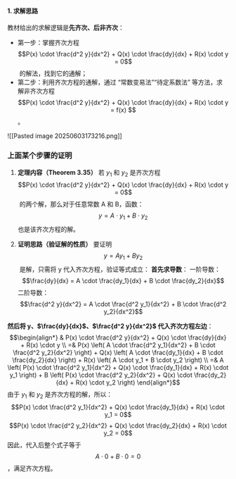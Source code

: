 #### 1. 求解思路

教材给出的求解逻辑是**先齐次、后非齐次**：

  

- 第一步：掌握齐次方程 $$P(x) \cdot \frac{d^2 y}{dx^2} + Q(x) \cdot \frac{dy}{dx} + R(x) \cdot y = 0$$ 的解法，找到它的通解；
- 第二步：利用齐次方程的通解，通过 “常数变易法”“待定系数法” 等方法，求解非齐次方程 $$P(x) \cdot \frac{d^2 y}{dx^2} + Q(x) \cdot \frac{dy}{dx} + R(x) \cdot y = f(x) $$。



![[Pasted image 20250603173216.png]]
### 上面某个步骤的证明

 1. **定理内容（Theorem 3.35）** 若 $y_1$ 和 $y_2$ 是齐次方程 $$P(x) \cdot \frac{d^2 y}{dx^2} + Q(x) \cdot \frac{dy}{dx} + R(x) \cdot y = 0$$ 的两个解，那么对于任意常数 A 和 B，函数：$$y = A \cdot y_1 + B \cdot y_2$$ 也是该齐次方程的解。
    
2. **证明思路（验证解的性质）** 要证明 $$y = A y_1 + B y_2$$ 是解，只需将 y 代入齐次方程，验证等式成立： **首先求导数**： 一阶导数：$$\frac{dy}{dx} = A \cdot \frac{dy_1}{dx} + B \cdot \frac{dy_2}{dx}$$ 二阶导数：$$\frac{d^2 y}{dx^2} = A \cdot \frac{d^2 y_1}{dx^2} + B \cdot \frac{d^2 y_2}{dx^2}$$
    

**然后将 y、$\frac{dy}{dx}$、$\frac{d^2 y}{dx^2}$ 代入齐次方程左边**：$$\begin{align*} & P(x) \cdot \frac{d^2 y}{dx^2} + Q(x) \cdot \frac{dy}{dx} + R(x) \cdot y \\ =& P(x) \left( A \cdot \frac{d^2 y_1}{dx^2} + B \cdot \frac{d^2 y_2}{dx^2} \right) + Q(x) \left( A \cdot \frac{dy_1}{dx} + B \cdot \frac{dy_2}{dx} \right) + R(x) \left( A \cdot y_1 + B \cdot y_2 \right) \\ =& A \left( P(x) \cdot \frac{d^2 y_1}{dx^2} + Q(x) \cdot \frac{dy_1}{dx} + R(x) \cdot y_1 \right) + B \left( P(x) \cdot \frac{d^2 y_2}{dx^2} + Q(x) \cdot \frac{dy_2}{dx} + R(x) \cdot y_2 \right) \end{align*}$$ 由于 $y_1$ 和 $y_2$ 是齐次方程的解，所以：$$P(x) \cdot \frac{d^2 y_1}{dx^2} + Q(x) \cdot \frac{dy_1}{dx} + R(x) \cdot y_1 = 0$$$$P(x) \cdot \frac{d^2 y_2}{dx^2} + Q(x) \cdot \frac{dy_2}{dx} + R(x) \cdot y_2 = 0$$ 因此，代入后整个式子等于 $$A \cdot 0 + B \cdot 0 = 0$$，满足齐次方程。